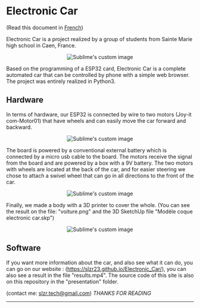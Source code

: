 # Electronic Car
(Read this document in [French](README_fr.md))

Electronic Car is a project realized by a group of students from Sainte Marie high school in Caen, France. 

<p align="center">
  <img src="https://github.com/slzr23/Electronic_Car/blob/main/img_readme/Capture.PNG" alt="Sublime's custom image"/>
</p>

Based on the programming of a ESP32 card, Electronic Car is a complete automated car that can be controlled by phone with a simple web browser. The project was entirely realized in Python3.

## Hardware
In terms of hardware, our ESP32 is connected by wire to two motors (Joy-it com-Motor01) that have wheels and can easily move the car forward and backward. 

<p align="center">
  <img src="https://github.com/slzr23/Electronic_Car/blob/main/img_readme/esp32.png" alt="Sublime's custom image"/>
</p>

The board is powered by a conventional external battery which is connected by a micro usb cable to the board. The motors receive the signal from the board and are powered by a box with a 9V battery. The two motors with wheels are located at the back of the car, and for easier steering we chose to attach a swivel wheel that can go in all directions to the front of the car. 

<p align="center">
  <img src="https://github.com/slzr23/Electronic_Car/blob/main/img_readme/Com-Motor1-03g.png" alt="Sublime's custom image"/>
</p>

Finally, we made a body with a 3D printer to cover the whole. (You can see the result on the file: "voiture.png" and the 3D SketchUp file "Modèle coque electronic car.skp") 

<p align="center">
  <img src="https://github.com/slzr23/Electronic_Car/blob/main/img_readme/Capture2.PNG" alt="Sublime's custom image"/>
</p>

## Software

If you want more information about the car, and also see what it can do, you can go on our website : (https://slzr23.github.io/Electronic_Car/), you can also see a result in the file "results.mp4".
The source code of this site is also on this repository in the "presentation" folder. 

(contact me: slzr.tech@gmail.com)
*THANKS FOR READING*  

-------------------------------------------------------------------------------------------------------------------------------------------------------------------  
